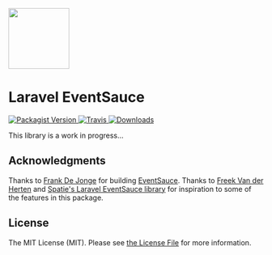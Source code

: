 <p>
    <img src="https://eventsauce.io/static/logo.svg" height="120px" width="120px">
</p>

# Laravel EventSauce

<p>
    <a href="https://packagist.org/packages/EventSaucePHP/LaravelEventSauce">
        <img src="https://img.shields.io/packagist/v/EventSaucePHP/LaravelEventSauce.svg" alt="Packagist Version">
    </a>
    <a href="https://travis-ci.org/EventSaucePHP/LaravelEventSauce.svg?branch=master">
        <img src="https://travis-ci.org/EventSaucePHP/LaravelEventSauce.svg?branch=master" alt="Travis">
    </a>
    <a href="https://packagist.org/packages/EventSaucePHP/LaravelEventSauce">
        <img src="https://img.shields.io/packagist/dt/EventSaucePHP/LaravelEventSauce-eventsauce.svg" alt="Downloads">
    </a>
</p>

This library is a work in progress...

## Acknowledgments

Thanks to [Frank De Jonge](https://twitter.com/frankdejonge) for building [EventSauce](https://eventsauce.io). Thanks to [Freek Van der Herten](https://twitter.com/freekmurze) and [Spatie's Laravel EventSauce library](https://github.com/spatie/laravel-eventsauce) for inspiration to some of the features in this package.

## License

The MIT License (MIT). Please see [the License File](LICENSE.md) for more information.
